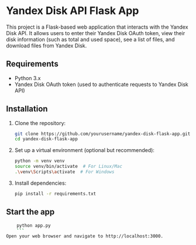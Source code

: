 # Yandex Disk API Flask App

This project is a Flask-based web application that interacts with the Yandex Disk API. It allows users to enter their Yandex Disk OAuth token, view their disk information (such as total and used space), see a list of files, and download files from Yandex Disk.

## Requirements

- Python 3.x
- Yandex Disk OAuth token (used to authenticate requests to Yandex Disk API)

## Installation

1. Clone the repository:

   ```bash
   git clone https://github.com/yourusername/yandex-disk-flask-app.git
   cd yandex-disk-flask-app
   ```

2. Set up a virtual environment (optional but recommended):

   ```bash
   python -m venv venv
   source venv/bin/activate  # For Linux/Mac
   .\venv\Scripts\activate  # For Windows
   ```

3. Install dependencies:

   ```bash
   pip install -r requirements.txt
   ```

## Start the app

````bash
    python app.py
    ```
Open your web browser and navigate to http://localhost:3000.


